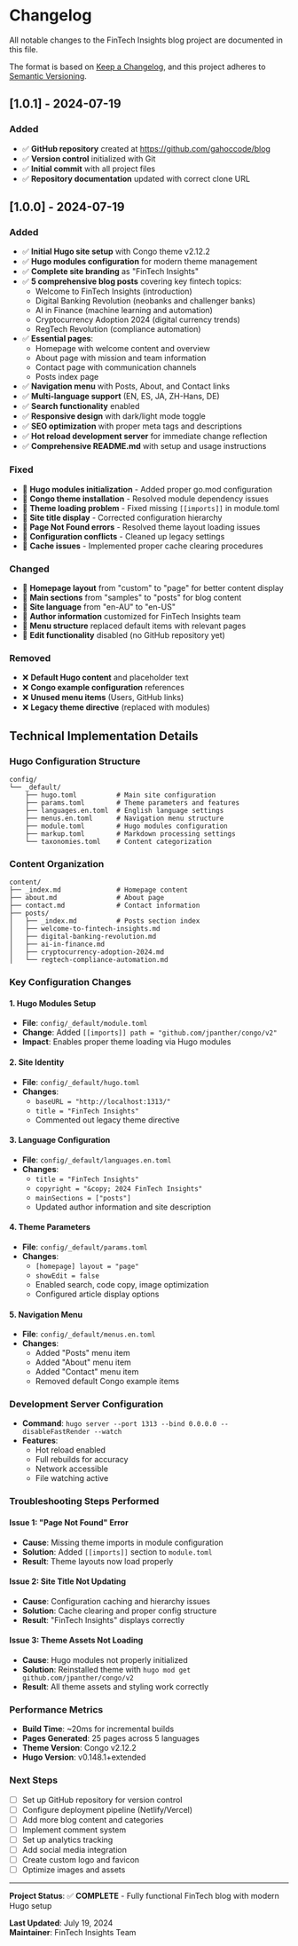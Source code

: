 # Changelog

All notable changes to the FinTech Insights blog project are documented in this file.

The format is based on [Keep a Changelog](https://keepachangelog.com/en/1.0.0/),
and this project adheres to [Semantic Versioning](https://semver.org/spec/v2.0.0.html).

## [1.0.1] - 2024-07-19

### Added
- ✅ **GitHub repository** created at https://github.com/gahoccode/blog
- ✅ **Version control** initialized with Git
- ✅ **Initial commit** with all project files
- ✅ **Repository documentation** updated with correct clone URL

## [1.0.0] - 2024-07-19

### Added
- ✅ **Initial Hugo site setup** with Congo theme v2.12.2
- ✅ **Hugo modules configuration** for modern theme management
- ✅ **Complete site branding** as "FinTech Insights"
- ✅ **5 comprehensive blog posts** covering key fintech topics:
  - Welcome to FinTech Insights (introduction)
  - Digital Banking Revolution (neobanks and challenger banks)
  - AI in Finance (machine learning and automation)
  - Cryptocurrency Adoption 2024 (digital currency trends)
  - RegTech Revolution (compliance automation)
- ✅ **Essential pages**:
  - Homepage with welcome content and overview
  - About page with mission and team information
  - Contact page with communication channels
  - Posts index page
- ✅ **Navigation menu** with Posts, About, and Contact links
- ✅ **Multi-language support** (EN, ES, JA, ZH-Hans, DE)
- ✅ **Search functionality** enabled
- ✅ **Responsive design** with dark/light mode toggle
- ✅ **SEO optimization** with proper meta tags and descriptions
- ✅ **Hot reload development server** for immediate change reflection
- ✅ **Comprehensive README.md** with setup and usage instructions

### Fixed
- 🔧 **Hugo modules initialization** - Added proper go.mod configuration
- 🔧 **Congo theme installation** - Resolved module dependency issues
- 🔧 **Theme loading problem** - Fixed missing `[[imports]]` in module.toml
- 🔧 **Site title display** - Corrected configuration hierarchy
- 🔧 **Page Not Found errors** - Resolved theme layout loading issues
- 🔧 **Configuration conflicts** - Cleaned up legacy settings
- 🔧 **Cache issues** - Implemented proper cache clearing procedures

### Changed
- 🔄 **Homepage layout** from "custom" to "page" for better content display
- 🔄 **Main sections** from "samples" to "posts" for blog content
- 🔄 **Site language** from "en-AU" to "en-US"
- 🔄 **Author information** customized for FinTech Insights team
- 🔄 **Menu structure** replaced default items with relevant pages
- 🔄 **Edit functionality** disabled (no GitHub repository yet)

### Removed
- ❌ **Default Hugo content** and placeholder text
- ❌ **Congo example configuration** references
- ❌ **Unused menu items** (Users, GitHub links)
- ❌ **Legacy theme directive** (replaced with modules)

## Technical Implementation Details

### Hugo Configuration Structure
```
config/
└── _default/
    ├── hugo.toml          # Main site configuration
    ├── params.toml        # Theme parameters and features
    ├── languages.en.toml  # English language settings
    ├── menus.en.toml      # Navigation menu structure
    ├── module.toml        # Hugo modules configuration
    ├── markup.toml        # Markdown processing settings
    └── taxonomies.toml    # Content categorization
```

### Content Organization
```
content/
├── _index.md              # Homepage content
├── about.md               # About page
├── contact.md             # Contact information
├── posts/
│   ├── _index.md          # Posts section index
│   ├── welcome-to-fintech-insights.md
│   ├── digital-banking-revolution.md
│   ├── ai-in-finance.md
│   ├── cryptocurrency-adoption-2024.md
│   └── regtech-compliance-automation.md
```

### Key Configuration Changes

#### 1. Hugo Modules Setup
- **File**: `config/_default/module.toml`
- **Change**: Added `[[imports]] path = "github.com/jpanther/congo/v2"`
- **Impact**: Enables proper theme loading via Hugo modules

#### 2. Site Identity
- **File**: `config/_default/hugo.toml`
- **Changes**:
  - `baseURL = "http://localhost:1313/"`
  - `title = "FinTech Insights"`
  - Commented out legacy theme directive

#### 3. Language Configuration
- **File**: `config/_default/languages.en.toml`
- **Changes**:
  - `title = "FinTech Insights"`
  - `copyright = "&copy; 2024 FinTech Insights"`
  - `mainSections = ["posts"]`
  - Updated author information and site description

#### 4. Theme Parameters
- **File**: `config/_default/params.toml`
- **Changes**:
  - `[homepage] layout = "page"`
  - `showEdit = false`
  - Enabled search, code copy, image optimization
  - Configured article display options

#### 5. Navigation Menu
- **File**: `config/_default/menus.en.toml`
- **Changes**:
  - Added "Posts" menu item
  - Added "About" menu item
  - Added "Contact" menu item
  - Removed default Congo example items

### Development Server Configuration
- **Command**: `hugo server --port 1313 --bind 0.0.0.0 --disableFastRender --watch`
- **Features**:
  - Hot reload enabled
  - Full rebuilds for accuracy
  - Network accessible
  - File watching active

### Troubleshooting Steps Performed

#### Issue 1: "Page Not Found" Error
- **Cause**: Missing theme imports in module configuration
- **Solution**: Added `[[imports]]` section to `module.toml`
- **Result**: Theme layouts now load properly

#### Issue 2: Site Title Not Updating
- **Cause**: Configuration caching and hierarchy issues
- **Solution**: Cache clearing and proper config structure
- **Result**: "FinTech Insights" displays correctly

#### Issue 3: Theme Assets Not Loading
- **Cause**: Hugo modules not properly initialized
- **Solution**: Reinstalled theme with `hugo mod get github.com/jpanther/congo/v2`
- **Result**: All theme assets and styling work correctly

### Performance Metrics
- **Build Time**: ~20ms for incremental builds
- **Pages Generated**: 25 pages across 5 languages
- **Theme Version**: Congo v2.12.2
- **Hugo Version**: v0.148.1+extended

### Next Steps
- [ ] Set up GitHub repository for version control
- [ ] Configure deployment pipeline (Netlify/Vercel)
- [ ] Add more blog content and categories
- [ ] Implement comment system
- [ ] Set up analytics tracking
- [ ] Add social media integration
- [ ] Create custom logo and favicon
- [ ] Optimize images and assets

---

**Project Status**: ✅ **COMPLETE** - Fully functional FinTech blog with modern Hugo setup

**Last Updated**: July 19, 2024  
**Maintainer**: FinTech Insights Team
